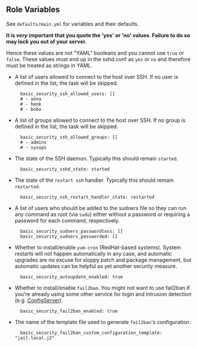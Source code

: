 ## Role Variables

See `defaults/main.yml` for variables and their defaults.

**It is _very_ important that you quote the 'yes' or 'no' values. Failure to do so may lock you out of your server.**

Hence these values are not "YAML" booleans and you cannot use `true` or `false`.
These values must end up in the sshd.conf as `yes` or `no` and therefore must be treated as strings in YAML.

- A list of users allowed to connect to the host over SSH.  If no user is defined in the list, the task will be skipped.
  ```
    basic_security_ssh_allowed_users: []
    # - anna
    # - henk
    # - bobo
  ```

- A list of groups allowed to connect to the host over SSH.  If no group is defined in the list, the task will be skipped.
  ```
    basic_security_ssh_allowed_groups: []
    # - admins
    # - sysops
  ```

- The state of the SSH daemon. Typically this should remain `started`.
  ```
    basic_security_sshd_state: started
  ```

- The state of the `restart ssh` handler. Typically this should remain `restarted`.
  ```
    basic_security_ssh_restart_handler_state: restarted
  ```

- A list of users who should be added to the sudoers file so they can run any command as root (via `sudo`) either without a password or requiring a password for each command, respectively.
  ```
    basic_security_sudoers_passwordless: []
    basic_security_sudoers_passworded: []
  ```

- Whether to install/enable `yum-cron` (RedHat-based systems).
  System restarts will not happen automatically in any case, and automatic upgrades are no excuse for sloppy patch and package management, but automatic updates can be helpful as yet another security measure.
  ```
    basic_security_autoupdate_enabled: true
  ```

- Whether to install/enable `fail2ban`. You might not want to use fail2ban if you're already using some other service for login and intrusion detection (e.g. [ConfigServer](http://configserver.com/cp/csf.html)).
  ```
    basic_security_fail2ban_enabled: true
  ```

- The name of the template file used to generate `fail2ban`'s configuration.
  ```
    basic_security_fail2ban_custom_configuration_template: "jail.local.j2"
  ```

